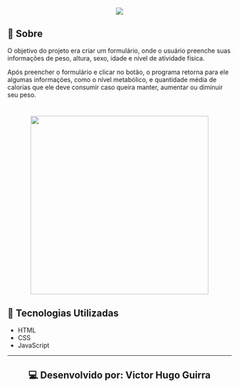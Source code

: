 <h1 align="center">
    <img src="https://ik.imagekit.io/ur6xo9m70i/logo_q_qx46XCo.svg">
</h1>

## 📔 Sobre

O objetivo do projeto era criar um formulário, onde o usuário preenche suas informações de peso, altura, sexo, idade e nível de atividade física.

Após preencher o formulário e clicar no botão, o programa retorna para ele algumas informações, como o nível metabólico, e quantidade média de calorias que ele deve consumir caso queira manter, aumentar ou diminuir seu peso.

<h1 align="center">
    <img src="https://ik.imagekit.io/ur6xo9m70i/Screenshot_1_1W--XyOmh.png" width="400">
</h1>

## 🚀 Tecnologias Utilizadas

- HTML
- CSS
- JavaScript
--- 

<h2 align="center">
    💻 Desenvolvido por: Victor Hugo Guirra
</h2>
